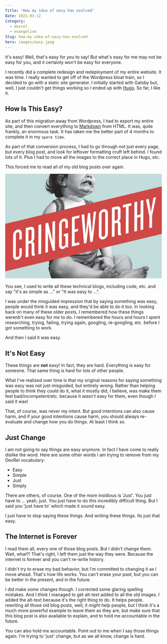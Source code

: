 ```yaml
---
Title: "How my idea of easy has evolved"
Date: 2021-03-12
Category:
  - devrel
  - evangelism
Slug: how-my-idea-of-easy-has-evolved
hero: images/easy.jpeg
---
```


It's easy! Well, that's easy for *you* to say! But what's easy for me may not be easy for you, and it certainly won't be easy for everyone.

I recently did a complete redesign and redeployment of my entire website. It was time. I really wanted to get off of the Wordpress bloat train, so I decided to go with a static site generator. I initially started with Gatsby but, well, I just couldn't get things working so I ended up with [Hugo](https://gohugo.io). So far, I like it.

## How Is This Easy?

As part of this migration away from Wordpress, I had to export my entire site, and then convert everything to [Markdown](https://www.markdownguide.org) from HTML. It was, quite frankly, an enormous task. It has taken me the better part of 4 months to complete it in my `spare time`.

As part of that conversion process, I had to go through not just every page, but every blog post, and look for leftover formatting cruft left behind. I found lots of it. Plus I had to move all the images to the correct place in Hugo, etc.

This forced me to read all of my old blog posts over again.

![Crying baby with the banner 'Cringeworthy' across it](images/Cringe.jpg)

You see, I used to write all these technical blogs, including code, etc. and say "it's as simple as ..." or "It was easy to ...".

I was under the misguided impression that by saying something was easy, people would think it was easy, and they'd be able to do it too. In looking back on many of these older posts, I remembered how these things werenb't even easy for _me_ to do. I remembered the hours and hours I spent researching, trying, failing, trying again, googling, re-googling, etc. before I got something to work.

And then I said it was easy.

## It's Not Easy

These things are **not** easy! In fact, they are hard. Everything is easy for someone. That same thing is hard for lots of other people.

What I've realized over time is that my original reasons for saying something was easy was not just misguided, but entirely wrong. Rather than helping people to think they could do it, what it mostly did, I believe, was make them feel bad/incompetent/etc. because it *wasn't* easy for them, even though *I* said it was!

That, of course, was never my intent. But good intentions can also cause harm, and if your good intentions cause harm, you should always re-evaluate and change how you do things. At least *I* think so.

## Just Change

I am not going to say things are easy anymore. In fact I have come to really dislike the word. Here are some other words I am trying to remove from my DevRel vocabulary:

- Easy
- Simple
- Just
- Simply

There are others, of course. One of the more insidious is 'Just'. You just have to ... yeah, just. You just have to do this incredibly difficult thing. But I said you 'just have to' which made it sound easy.

I just have to stop saying these things. And writing these things. Its just that easy.

## The Internet is Forever

I read them all, every one of those blog posts. But I didn't change them. Wait, what?! That's right, I left them just the way they were. Because the internet is forever and you can't re-write history.

I didn't try to erase my bad behavior, but I'm committed to changing it as I move ahead. That's how life works. You can't erase your past, but you can be better in the present, and in the future.

I did make *some* changes though. I corrected some glaring spelling mistakes. And I *think* I managed to get alt-text added to all the old images. I added the alt-text because it's the right thing to do. It helps people. rewriting all those old blog posts, well, it *might* help people, but I think it's a much more powerful example to leave them as they are, but make sure that this blog post is also available to explain, and to hold me accountable in the future.

You can also hold me accountable. Point out to me when I say those things again. I'm trying to 'just' change, but as we all know, change is hard.